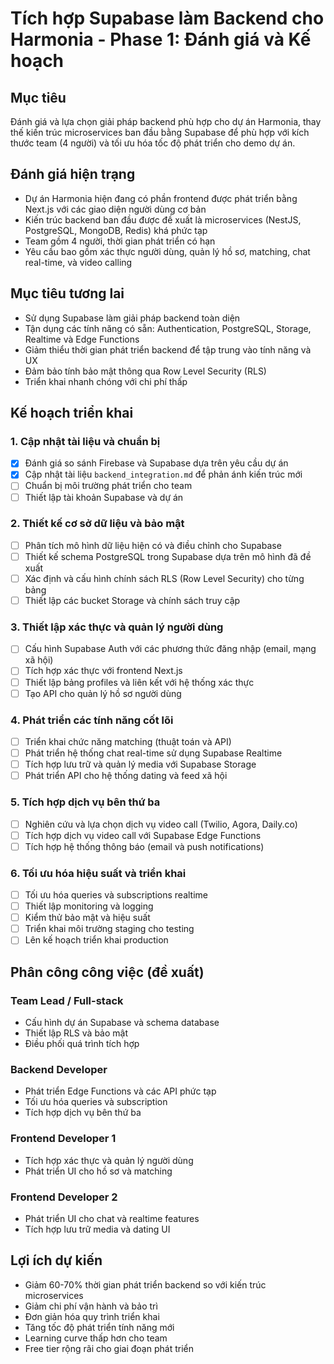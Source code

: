 # Tích hợp Supabase làm Backend cho Harmonia - Phase 1: Đánh giá và Kế hoạch

## Mục tiêu

Đánh giá và lựa chọn giải pháp backend phù hợp cho dự án Harmonia, thay thế kiến trúc microservices ban đầu bằng Supabase để phù hợp với kích thước team (4 người) và tối ưu hóa tốc độ phát triển cho demo dự án.

## Đánh giá hiện trạng

- Dự án Harmonia hiện đang có phần frontend được phát triển bằng Next.js với các giao diện người dùng cơ bản
- Kiến trúc backend ban đầu được đề xuất là microservices (NestJS, PostgreSQL, MongoDB, Redis) khá phức tạp
- Team gồm 4 người, thời gian phát triển có hạn
- Yêu cầu bao gồm xác thực người dùng, quản lý hồ sơ, matching, chat real-time, và video calling

## Mục tiêu tương lai

- Sử dụng Supabase làm giải pháp backend toàn diện
- Tận dụng các tính năng có sẵn: Authentication, PostgreSQL, Storage, Realtime và Edge Functions
- Giảm thiểu thời gian phát triển backend để tập trung vào tính năng và UX
- Đảm bảo tính bảo mật thông qua Row Level Security (RLS)
- Triển khai nhanh chóng với chi phí thấp

## Kế hoạch triển khai

### 1. Cập nhật tài liệu và chuẩn bị
- [x] Đánh giá so sánh Firebase và Supabase dựa trên yêu cầu dự án
- [x] Cập nhật tài liệu `backend_integration.md` để phản ánh kiến trúc mới
- [ ] Chuẩn bị môi trường phát triển cho team
- [ ] Thiết lập tài khoản Supabase và dự án

### 2. Thiết kế cơ sở dữ liệu và bảo mật
- [ ] Phân tích mô hình dữ liệu hiện có và điều chỉnh cho Supabase
- [ ] Thiết kế schema PostgreSQL trong Supabase dựa trên mô hình đã đề xuất
- [ ] Xác định và cấu hình chính sách RLS (Row Level Security) cho từng bảng
- [ ] Thiết lập các bucket Storage và chính sách truy cập

### 3. Thiết lập xác thực và quản lý người dùng
- [ ] Cấu hình Supabase Auth với các phương thức đăng nhập (email, mạng xã hội)
- [ ] Tích hợp xác thực với frontend Next.js
- [ ] Thiết lập bảng profiles và liên kết với hệ thống xác thực
- [ ] Tạo API cho quản lý hồ sơ người dùng

### 4. Phát triển các tính năng cốt lõi
- [ ] Triển khai chức năng matching (thuật toán và API)
- [ ] Phát triển hệ thống chat real-time sử dụng Supabase Realtime
- [ ] Tích hợp lưu trữ và quản lý media với Supabase Storage
- [ ] Phát triển API cho hệ thống dating và feed xã hội

### 5. Tích hợp dịch vụ bên thứ ba
- [ ] Nghiên cứu và lựa chọn dịch vụ video call (Twilio, Agora, Daily.co)
- [ ] Tích hợp dịch vụ video call với Supabase Edge Functions
- [ ] Tích hợp hệ thống thông báo (email và push notifications)

### 6. Tối ưu hóa hiệu suất và triển khai
- [ ] Tối ưu hóa queries và subscriptions realtime
- [ ] Thiết lập monitoring và logging
- [ ] Kiểm thử bảo mật và hiệu suất
- [ ] Triển khai môi trường staging cho testing
- [ ] Lên kế hoạch triển khai production

## Phân công công việc (đề xuất)

### Team Lead / Full-stack
- Cấu hình dự án Supabase và schema database
- Thiết lập RLS và bảo mật
- Điều phối quá trình tích hợp

### Backend Developer
- Phát triển Edge Functions và các API phức tạp
- Tối ưu hóa queries và subscription
- Tích hợp dịch vụ bên thứ ba

### Frontend Developer 1
- Tích hợp xác thực và quản lý người dùng
- Phát triển UI cho hồ sơ và matching

### Frontend Developer 2
- Phát triển UI cho chat và realtime features
- Tích hợp lưu trữ media và dating UI

## Lợi ích dự kiến

- Giảm 60-70% thời gian phát triển backend so với kiến trúc microservices
- Giảm chi phí vận hành và bảo trì
- Đơn giản hóa quy trình triển khai
- Tăng tốc độ phát triển tính năng mới
- Learning curve thấp hơn cho team
- Free tier rộng rãi cho giai đoạn phát triển 